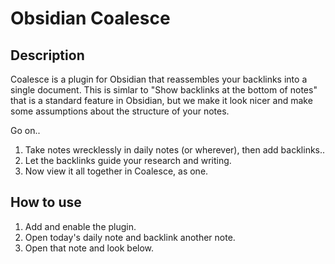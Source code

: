 # Obsidian Coalesce

## Description

Coalesce is a plugin for Obsidian that reassembles your backlinks into a single document.
This is simlar to "Show backlinks at the bottom of notes" that is a standard feature in Obsidian,
but we make it look nicer and make some assumptions about the structure of your notes.

Go on..
1. Take notes wrecklessly in daily notes (or wherever), then add backlinks..
2. Let the backlinks guide your research and writing.
3. Now view it all together in Coalesce, as one.

## How to use

1. Add and enable the plugin.
2. Open today's daily note and backlink another note.
3. Open that note and look below.